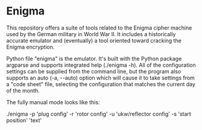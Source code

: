 # Enigma
This repository offers a suite of tools related to the Enigma cipher machine used by the German military in World War II.  It includes a historically accurate emulator and (eventually) a tool oriented toward cracking the Enigma encryption.

Python file "enigma" is the emulator.  It's built with the Python package argparse and supports integrated help (./enigma -h).  All of the configuration settings can be supplied from the command line, but the program also supports an auto (-a, --auto) option which will cause it to take settings from a "code sheet" file, selecting the configuration that matches the current day of the month.

The fully manual mode looks like this:

./enigma -p 'plug config' -r 'rotor config' -u 'ukw/reflector config' -s 'start position' 'text'

